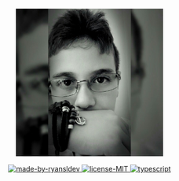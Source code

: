 <p align="center">
  <img alt="ryansldev" src="./public/profile.jpg" width="300px" height="300px" />
</p>

<p align="center">
  <a href="https://www.linkedin.com/in/ryansldev/">
    <img alt="made-by-ryansldev" src="https://badgen.net/badge/Made%20by/ryansldev/purple" />
    <img alt="license-MIT" src="https://badgen.net/badge/License/MIT/purple" />
    <img alt="typescript" src="https://badgen.net/badge/icon/typescript?icon=typescript&label&color=purple" />
  </a>
</p>
